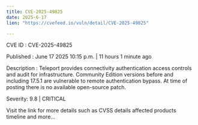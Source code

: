 ```yaml
---
title: CVE-2025-49825
date: 2025-6-17
lien: "https://cvefeed.io/vuln/detail/CVE-2025-49825"

---
```


CVE ID : CVE-2025-49825

Published :  June 17
2025
10:15 p.m. | 11 hours
1 minute ago

Description : Teleport provides connectivity
authentication
access controls and audit for infrastructure. Community Edition versions before and including 17.5.1 are vulnerable to remote authentication bypass. At time of posting
there is no available open-source patch.

Severity: 9.8 | CRITICAL

Visit the link for more details
such as CVSS details
affected products
timeline
and more...
